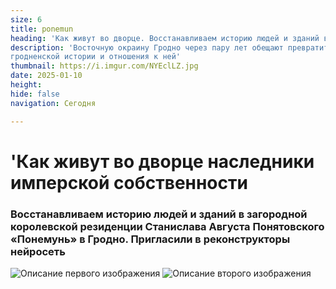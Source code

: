 ```yaml
---
size: 6
title: ponemun
heading: 'Как живут во дворце. Восстанавливаем историю людей и зданий в загородной королевской резиденции Станислава Августа Понятовского «Понемунь». Пригласили в реконструкторы нейросеть '
description: 'Восточную окраину Гродно через пару лет обещают превратить в визитную карточку города, построив очередной высотный микрорайон. Но в Понемуни уже 250 лет есть своя ценность - отражение
гродненской истории и отношения к ней'
thumbnail: https://i.imgur.com/NYEclLZ.jpg
date: 2025-01-10
height: 
hide: false
navigation: Сегодня

---
```

# **'Как живут во дворце наследники имперской собственности**

### Восстанавливаем историю людей и зданий в загородной королевской резиденции Станислава Августа Понятовского «Понемунь» в Гродно. Пригласили в реконструкторы нейросеть

<div class="gallery2">
<img src="https://i.imgur.com/MTinT1u.jpeg" alt="Описание первого изображения"> 
<img src="https://i.imgur.com/2hPn0aB.jpeg" alt="Описание второго изображения"> 
</div>


